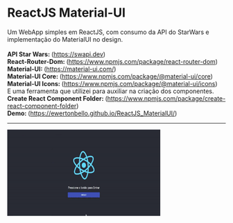 # ReactJS Material-UI
Um WebApp simples em ReactJS, com consumo da API do StarWars e implementação do MaterialUI no design.<br/><br/>
<Strong>API Star Wars: </Strong>(https://swapi.dev)<br/>
<Strong>React-Router-Dom: </Strong>(https://www.npmjs.com/package/react-router-dom)<br/>
<Strong>Material-UI: </Strong>(https://material-ui.com/)<br/>
<Strong>Material-UI Core: </Strong>(https://www.npmjs.com/package/@material-ui/core)<br/>
<Strong>Material-UI Icons: </Strong>(https://www.npmjs.com/package/@material-ui/icons)<br/>
E uma ferramenta que utilizei para auxiliar na criação dos componentes.<br/>
<Strong>Create React Component Folder: </Strong>(https://www.npmjs.com/package/create-react-component-folder)<br/>
<Strong>Demo: </Strong>(https://ewertonbello.github.io/ReactJS_MaterialUI/)
<hr>

<div>
<img src="https://github.com/EwertonBello/ReactJS_MaterialUI/blob/master/ReactJS01.gif" width="70%">
</div>
